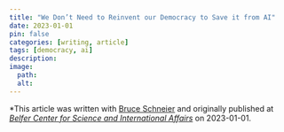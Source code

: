 ```yaml
---
title: "We Don’t Need to Reinvent our Democracy to Save it from AI"
date: 2023-01-01
pin: false
categories: [writing, article]
tags: [democracy, ai]
description:
image:
  path:
  alt:
---
```


*This article was written with [Bruce Schneier](https://www.schneier.com) and originally published at *[Belfer Center for Science and International Affairs](https://www.belfercenter.org/publication/we-dont-need-reinvent-our-democracy-save-it-ai)* on 2023-01-01.
